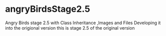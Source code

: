 # angryBirdsStage2.5
Angry Birds stage 2.5 with Class Inheritance ,Images and Files
Developing it into the origional version
this is stage 2.5 of the original version

